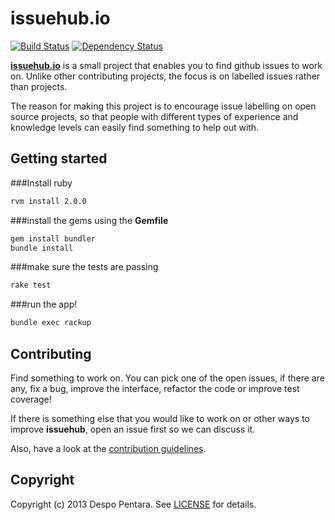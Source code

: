 # issuehub.io

[![Build Status](https://travis-ci.org/despo/kobol.png)](https://travis-ci.org/despo/kobol)
[![Dependency Status](https://gemnasium.com/despo/kobol.png)](https://gemnasium.com/despo/kobol)

[**issuehub.io**](http://issuehub.io) is a small project that enables you to find github issues to work on. Unlike other contributing projects, the focus is on labelled issues rather than projects.

The reason for making this project is to encourage issue labelling on open source projects, so that people with different types of experience and knowledge levels can easily find something to help out with.

## Getting started

###Install ruby

 ```bash
 rvm install 2.0.0
 ```

###install the gems using the **Gemfile**

```bash
gem install bundler
bundle install
```
###make sure the tests are passing

```bash
rake test
```

###run the app!

```bash
bundle exec rackup
```

## Contributing

Find something to work on. You can pick one of the open issues, if there are any, fix a bug, improve the interface, refactor the code or improve test coverage!

If there is something else that you would like to work on or other ways to improve **issuehub**, open an issue first so we can discuss it.

Also, have a look at the [contribution guidelines](https://github.com/despo/kobol/blob/master/CONTRIBUTING.md).

## Copyright

Copyright (c) 2013 Despo Pentara. See [LICENSE](https://github.com/despo/kobol/blob/master/LICENSE) for details.
